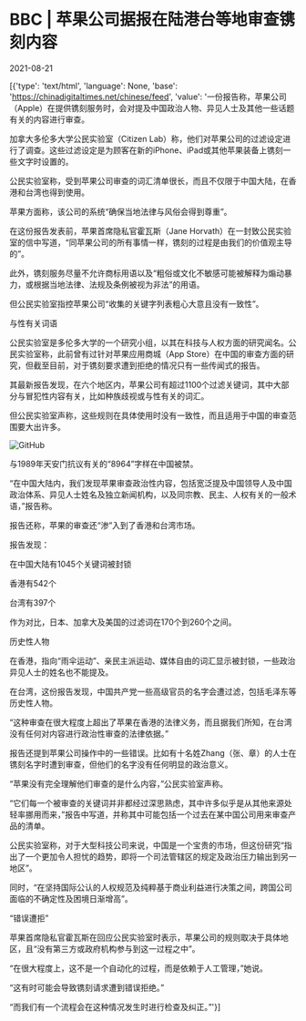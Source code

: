 # BBC | 苹果公司据报在陆港台等地审查镌刻内容

2021-08-21

[{'type': 'text/html', 'language': None, 'base': 'https://chinadigitaltimes.net/chinese/feed', 'value': '一份报告称，苹果公司（Apple）在提供镌刻服务时，会对提及中国政治人物、异见人士及其他一些话题有关的内容进行审查。

加拿大多伦多大学公民实验室（Citizen Lab）称，他们对苹果公司的过滤设定进行了调查。这些过滤设定是为顾客在新的iPhone、iPad或其他苹果装备上镌刻一些文字时设置的。

公民实验室称，受到苹果公司审查的词汇清单很长，而且不仅限于中国大陆，在香港和台湾也得到使用。

苹果方面称，该公司的系统“确保当地法律与风俗会得到尊重”。

在这份报告发表前，苹果首席隐私官霍瓦斯（Jane Horvath）在一封致公民实验室的信中写道，“同苹果公司的所有事情一样，镌刻的过程是由我们的价值观主导的”。

此外，镌刻服务尽量不允许商标用语以及“粗俗或文化不敏感可能被解释为煽动暴力，或根据当地法律、法规及条例被视为非法”的用语。

但公民实验室指控苹果公司“收集的关键字列表粗心大意且没有一致性”。

与性有关词语

公民实验室是多伦多大学的一个研究小组，以其在科技与人权方面的研究闻名。公民实验室称，此前曾有过针对苹果应用商城（App Store）在中国的审查方面的研究，但截至目前，对于镌刻要求遭到拒绝的情况只有一些传闻式的报告。

其最新报告发现，在六个地区内，苹果公司有超过1100个过滤关键词，其中大部分与冒犯性内容有关，比如种族歧视或与性有关的词汇。

但公民实验室声称，这些规则在具体使用时没有一致性，而且适用于中国的审查范围要大出许多。

![GitHub](https://ichef.bbci.co.uk/news/640/cpsprodpb/3D47/production/_119978651_image-2.png)

与1989年天安门抗议有关的“8964”字样在中国被禁。

“在中国大陆内，我们发现苹果审查政治性内容，包括宽泛提及中国领导人及中国政治体系、异见人士姓名及独立新闻机构，以及同宗教、民主、人权有关的一般术语，”报告称。

报告还称，苹果的审查还“渗”入到了香港和台湾市场。

报告发现：



在中国大陆有1045个关键词被封锁

香港有542个

台湾有397个



作为对比，日本、加拿大及美国的过滤词在170个到260个之间。

历史性人物

在香港，指向“雨伞运动”、亲民主派运动、媒体自由的词汇显示被封锁，一些政治异见人士的姓名也不能提及。

在台湾，这份报告发现，中国共产党一些高级官员的名字会遭过滤，包括毛泽东等历史性人物。

“这种审查在很大程度上超出了苹果在香港的法律义务，而且据我们所知，在台湾没有任何对内容进行政治性审查的法律依据。”

报告还提到苹果公司操作中的一些错误。比如有十名姓Zhang（张、章）的人士在镌刻名字时遭到审查，但他们的名字没有任何明显的政治意义。

“苹果没有完全理解他们审查的是什么内容，”公民实验室声称。

“它们每一个被审查的关键词并非都经过深思熟虑，其中许多似乎是从其他来源处轻率挪用而来，”报告中写道，并称其中可能包括一个过去在某中国公司用来审查产品的清单。

公民实验室称，对于大型科技公司来说，中国是一个宝贵的市场，但这份研究“指出了一个更加令人担忧的趋势，即将一个司法管辖区的规定及政治压力输出到另一地区”。

同时，“在坚持国际公认的人权规范及纯粹基于商业利益进行决策之间，跨国公司面临的不确定性及困境日渐增高”。

“错误遭拒”

苹果首席隐私官霍瓦斯在回应公民实验室时表示，苹果公司的规则取决于具体地区，且“没有第三方或政府机构参与到这一过程之中”。

“在很大程度上，这不是一个自动化的过程，而是依赖于人工管理，”她说。

“这有时可能会导致镌刻请求遭到错误拒绝。”

“而我们有一个流程会在这种情况发生时进行检查及纠正。”'}]